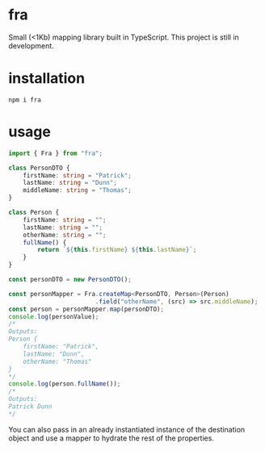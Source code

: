 # fra

Small (<1Kb) mapping library built in TypeScript. This project is still in development.

# installation

`npm i fra`

# usage

```typescript
import { Fra } from "fra";

class PersonDTO {
    firstName: string = "Patrick";
    lastName: string = "Dunn";
    middleName: string = "Thomas";
}

class Person {
    firstName: string = "";
    lastName: string = "";
    otherName: string = "";
    fullName() {
        return `${this.firstName} ${this.lastName}`;
    }
}

const personDTO = new PersonDTO();

const personMapper = Fra.createMap<PersonDTO, Person>(Person)
                        .field("otherName", (src) => src.middleName);
const person = personMapper.map(personDTO);
console.log(personValue);
/*
Outputs: 
Person {
    firstName: "Patrick",
    lastName: "Dunn",
    otherName: "Thomas"
}
*/
console.log(person.fullName());
/*
Outputs:
Patrick Dunn
*/
```

You can also pass in an already instantiated instance of the destination object and use a mapper to hydrate the rest of the properties.

